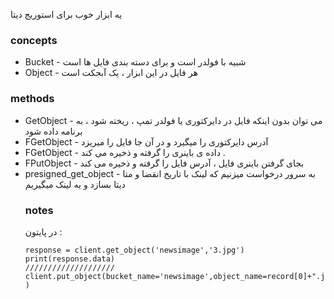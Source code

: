 یه ابزار خوب برای استوریج دیتا
### concepts
+ Bucket - شبیه با فولدر است و برای دسته بندی فایل ها  است
+ Object - هر فایل در این ابزار ، یک آبجکت است

### methods
+ GetObject - می توان بدون اینکه فایل در دایرکتوری یا فولدر تمپ ، ریخته شود ، به برنامه داده شود
+ FGetObject - آدرس دایرکتوری را میگیرد و در آن جا فایل را میریزد
+ FGetObject - داده ی باینری را گرفته و ذخیره می کند .
+ FPutObject - بجای گرفتن باینری فایل ، آدرس فایل را گرفته و ذخیره می کند
+ presigned_get_object - به سرور درخواست میزنیم که لینک با تاریخ انقضا و متا دیتا بسازد و یه لینک میگیریم
  ### notes
  در پایتون :
  ```
  response = client.get_object('newsimage','3.jpg')
  print(response.data)
  ////////////////////
  client.put_object(bucket_name='newsimage',object_name=record[0]+".jpg",data=io.BytesIO(file_img.content),length=len(file_img.content), )

  ```
      
